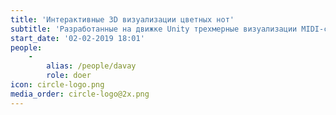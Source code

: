 ```yaml
---
title: 'Интерактивные 3D визуализации цветных нот'
subtitle: 'Разработанные на движке Unity трехмерные визуализации MIDI-сигналов в соответствии с системой Chromatone'
start_date: '02-02-2019 18:01'
people:
    -
        alias: /people/davay
        role: doer
icon: circle-logo.png
media_order: circle-logo@2x.png
---
```


